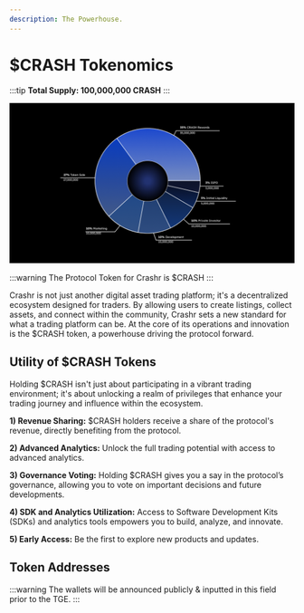 ```yaml
---
description: The Powerhouse.
---
```


# $CRASH Tokenomics

:::tip
**Total Supply: 100,000,000 CRASH**
:::

![Tokenomics](/img/tokenomics.png)

:::warning
The Protocol Token for Crashr is $CRASH
:::


Crashr is not just another digital asset trading platform; it's a decentralized ecosystem designed for traders. By allowing users to create listings, collect assets, and connect within the community, Crashr sets a new standard for what a trading platform can be. At the core of its operations and innovation is the $CRASH token, a powerhouse driving the protocol forward.

## Utility of $CRASH Tokens

Holding $CRASH isn't just about participating in a vibrant trading environment; it's about unlocking a realm of privileges that enhance your trading journey and influence within the ecosystem.

**1) Revenue Sharing:** $CRASH holders receive a share of the protocol's revenue, directly benefiting from the protocol.&#x20;

**2) Advanced Analytics:** Unlock the full trading potential with access to advanced analytics.

**3) Governance Voting:** Holding $CRASH gives you a say in the protocol’s governance, allowing you to vote on important decisions and future developments.

**4) SDK and Analytics Utilization:** Access to Software Development Kits (SDKs) and analytics tools empowers you to build, analyze, and innovate.&#x20;

**5) Early Access:** Be the first to explore new products and updates.

## Token Addresses

:::warning
The wallets will be announced publicly & inputted in this field prior to the TGE.&#x20;
:::
